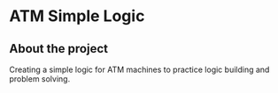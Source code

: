 <h1>ATM Simple Logic</h1>

<h2>About the project</h2>

<p>Creating a simple logic for ATM machines to practice logic building and problem solving.</p>

